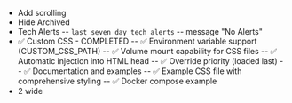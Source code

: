 - Add scrolling
- Hide Archived
- Tech Alerts
    -- `last_seven_day_tech_alerts`
    -- message	"No Alerts"
- ✅ Custom CSS - COMPLETED
    -- ✅ Environment variable support (CUSTOM_CSS_PATH)
    -- ✅ Volume mount capability for CSS files
    -- ✅ Automatic injection into HTML head
    -- ✅ Override priority (loaded last)
    -- ✅ Documentation and examples
    -- ✅ Example CSS file with comprehensive styling
    -- ✅ Docker compose example
- 2 wide
